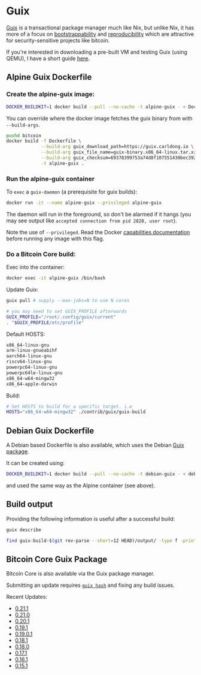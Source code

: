 # Guix

[Guix](https://www.gnu.org/software/guix/) is a transactional package manager much like Nix, but unlike Nix, it has more of a focus on [bootstrappability](https://www.gnu.org/software/guix/manual/en/html_node/Bootstrapping.html) and [reproducibility](https://www.gnu.org/software/guix/blog/tags/reproducible-builds/) which are attractive for security-sensitive projects like bitcoin.

If you're interested in downloading a pre-built VM and testing Guix (using QEMU), I have a short guide [here](vm-intro.md).

## Alpine Guix Dockerfile

### Create the alpine-guix image:

```bash
DOCKER_BUILDKIT=1 docker build --pull --no-cache -t alpine-guix - < Dockerfile
```

You can override where the docker image fetches the guix binary from with `--build-args`.

```bash
pushd bitcoin
docker build -f Dockerfile \
             --build-arg guix_download_path=https://guix.carldong.io \
             --build-arg guix_file_name=guix-binary.x86_64-linux.tar.xz \
             --build-arg guix_checksum=69378399753a74d8f107551430bec3923958f6cdd1cf956851dd6e186adc9605 \
             -t alpine-guix .
```

### Run the alpine-guix container

To `exec` a `guix-daemon` (a prerequisite for guix builds):

```bash
docker run -it --name alpine-guix --privileged alpine-guix
```

The daemon will run in the foreground, so don't be alarmed if it hangs (you may see output like `accepted connection from pid 2828, user root`).

Note the use of `--privileged`. Read the Docker [capabilities documentation](https://docs.docker.com/engine/reference/run/#runtime-privilege-and-linux-capabilities) before running any image with this flag.

### Do a Bitcoin Core build:

Exec into the container:

```bash
docker exec -it alpine-guix /bin/bash
```

Update Guix:
```bash
guix pull # supply --max-jobs=N to use N cores

# you may need to set GUIX_PROFILE afterwards
GUIX_PROFILE="/root/.config/guix/current"
. "$GUIX_PROFILE/etc/profile"
```

Default HOSTS:
```bash
x86_64-linux-gnu
arm-linux-gnueabihf
aarch64-linux-gnu
riscv64-linux-gnu
powerpc64-linux-gnu
powerpc64le-linux-gnu
x86_64-w64-mingw32
x86_64-apple-darwin
```

Build:

```bash
# Set HOSTS to build for a specific target. i.e
HOSTS="x86_64-w64-mingw32" ./contrib/guix/guix-build
```

## Debian Guix Dockerfile

A Debian based Dockerfile is also available, which uses the Debian [Guix package](https://packages.debian.org/bullseye/guix).

It can be created using:
```bash
DOCKER_BUILDKIT=1 docker build --pull --no-cache -t debian-guix - < debian.Dockerfile
```

and used the same way as the Alpine container (see above).

## Build output

Providing the following information is useful after a successful build:
```bash
guix describe

find guix-build-$(git rev-parse --short=12 HEAD)/output/ -type f -print0 | env LC_ALL=C sort -z | xargs -r0 sha256sum
```

## Bitcoin Core Guix Package

Bitcoin Core is also available via the Guix package manager.

Submitting an update requires [`guix hash`](https://guix.gnu.org/manual/en/html_node/Invoking-guix-hash.html#Invoking-guix-hash) and fixing any build issues. 

Recent Updates:

* [0.21.1](https://git.savannah.gnu.org/cgit/guix.git/commit/?id=2fc9d513811e4a737bd7337545732337641d2738)
* [0.21.0](https://git.savannah.gnu.org/cgit/guix.git/commit/?id=d3c8aa3f8214434c8ba819984ed4513796a09e38)
* [0.20.1](https://git.savannah.gnu.org/cgit/guix.git/commit/?id=fa268b28e1ccc392c85846810d836034c96df3c0)
* [0.19.1](https://git.savannah.gnu.org/cgit/guix.git/commit/?id=90799c35bd9cadaf7c28be5ea6e41ec692d5b4a4)
* [0.19.0.1](https://git.savannah.gnu.org/cgit/guix.git/commit/?id=4730878b81a84e54408917c17f4b80e354423d61)
* [0.18.1](https://git.savannah.gnu.org/cgit/guix.git/commit/?id=1219a7cc0521e4916287acd265e50b0af2bfb336)
* [0.18.0](https://git.savannah.gnu.org/cgit/guix.git/commit/?id=bcfc54fff80ef6a11fc53c61db333a8065bbfeef)
* [0.17.1](https://git.savannah.gnu.org/cgit/guix.git/commit/?id=0a59cc6e8590fc6c2c56dc35aca5c4b558d67901)
* [0.16.1](https://git.savannah.gnu.org/cgit/guix.git/commit/?id=6f88285ab1b3a3df8fe8247db5fd92801ec477cf)
* [0.15.1](https://git.savannah.gnu.org/cgit/guix.git/commit/?id=0632c6a84d61c85e9e75a84b345853f52252f234)
